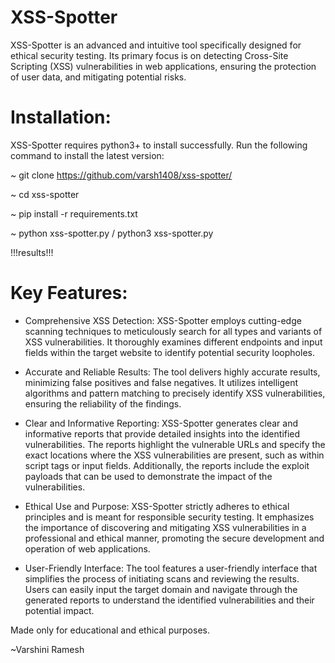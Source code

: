 # XSS-Spotter
XSS-Spotter is an advanced and intuitive tool specifically designed for ethical security testing. Its primary focus is on detecting Cross-Site Scripting (XSS) vulnerabilities in web applications, ensuring the protection of user data, and mitigating potential risks.

# Installation:

XSS-Spotter requires python3+ to install successfully. Run the following command to install the latest version:

~ git clone https://github.com/varsh1408/xss-spotter/

~ cd xss-spotter

~ pip install -r requirements.txt

~ python xss-spotter.py / python3 xss-spotter.py
 
!!!results!!!

# Key Features:

* Comprehensive XSS Detection: XSS-Spotter employs cutting-edge scanning techniques to meticulously search for all types and variants of XSS vulnerabilities. It thoroughly examines different endpoints and input fields within the target website to identify potential security loopholes.

* Accurate and Reliable Results: The tool delivers highly accurate results, minimizing false positives and false negatives. It utilizes intelligent algorithms and pattern matching to precisely identify XSS vulnerabilities, ensuring the reliability of the findings.

* Clear and Informative Reporting: XSS-Spotter generates clear and informative reports that provide detailed insights into the identified vulnerabilities. The reports highlight the vulnerable URLs and specify the exact locations where the XSS vulnerabilities are present, such as within script tags or input fields. Additionally, the reports include the exploit payloads that can be used to demonstrate the impact of the vulnerabilities.

* Ethical Use and Purpose: XSS-Spotter strictly adheres to ethical principles and is meant for responsible security testing. It emphasizes the importance of discovering and mitigating XSS vulnerabilities in a professional and ethical manner, promoting the secure development and operation of web applications.

* User-Friendly Interface: The tool features a user-friendly interface that simplifies the process of initiating scans and reviewing the results. Users can easily input the target domain and navigate through the generated reports to understand the identified vulnerabilities and their potential impact.



Made only for educational and ethical purposes.

~Varshini Ramesh
